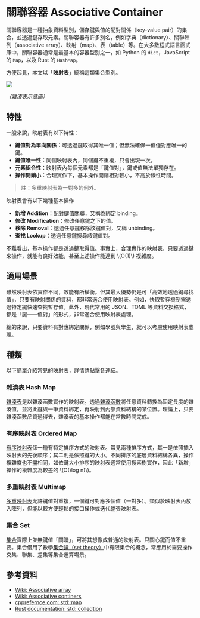 # 關聯容器 Associative Container

關聯容器是一種抽象資料型別，儲存鍵與值的配對關係（key-value pair）的集合，並透過鍵存取元素。關聯容器有許多別名，例如字典（dictionary）、關聯陣列（associative array）、映射（map）、表（table）等。在大多數程式語言函式庫中，關聯容器通常是最基本的容器型別之一，如 Python 的 `dict`，JavaScript 的 `Map`，以及 Rust 的 `HashMap`。

方便起見，本文以「**映射表**」統稱這類集合型別。

![](https://upload.wikimedia.org/wikipedia/commons/thumb/5/5a/Hash_table_5_0_1_1_1_1_0_LL.svg/1280px-Hash_table_5_0_1_1_1_1_0_LL.svg.png)

_（雜湊表示意圖）_

## 特性

一般來說，映射表有以下特性：

- **鍵值對為單向關係**：可透過鍵取得其唯一值；但無法確保一值僅對應唯一的鍵。
- **鍵值唯一性**：同個映射表內，同個鍵不重複，只會出現一次。
- **元素組合性**：映射表內每個元素都是「鍵值對」，鍵或值無法單獨存在。
- **操作開銷小**：合理實作下，基本操作開銷相對較小，不高於線性時間。

> 註：多重映射表為一對多的例外。

映射表會有以下幾種基本操作

- **新增 Addition**：配對鍵值關聯，又稱為綁定 binding。
- **修改 Modification**：修改任意鍵之下的值。
- **移除 Removal**：透過任意鍵移除該鍵值對，又稱 unbinding。
- **查找 Lookup**：透過任意鍵搜尋該鍵值對。

不難看出，基本操作都是透過鍵取得值。事實上，合理實作的映射表，只要透過鍵來操作，就能有良好效能，甚至上述操作能達到 \\(O(1)\\) 複雜度。

## 適用場景

雖然映射表依實作不同，效能有所權衡。但其最大優勢仍是可「高效地透過鍵尋找值」，只要有映射關係的資料，都非常適合使用映射表。例如，快取暫存機制需透過特定鍵快速查找暫存值。此外，現代常用的 JSON、TOML 等資料交換格式，都是「鍵——值對」的形式，非常適合使用映射表處理。

總的來說，只要資料有對應綁定關係，例如學號與學生，就可以考慮使用映射表處理。

## 種類

以下簡單介紹常見的映射表，詳情請點擊各連結。

### 雜湊表 Hash Map

[雜湊表](hash_map.md)是以雜湊函數實作的映射表。透過[雜湊函數][hash-function]將任意資料轉換為固定長度的雜湊值，並將此鍵與一筆資料綁定，再映射到內部資料結構的某位置。理論上，只要雜湊函數品質過得去，雜湊表的基本操作都能在常數時間完成。

[hash-function]: https://en.wikipedia.org/wiki/Hash_function

### 有序映射表 Ordered Map

[有序映射表](ordered_map.md)係一種有特定排序方式的映射表。常見兩種排序方式，其一是依照插入映射表的先後順序；其二則是依照鍵的大小。不同排序的底層資料結構各異，操作複雜度也不盡相同，如依鍵大小排序的映射表通常使用搜索樹實作，因此「新增」操作的複雜度為較差的 \\(O(\log n)\\)。

### 多重映射表 Multimap

[多重映射表](multimap.md)允許鍵值對重複，一個鍵可對應多個值（一對多）。類似於映射表內放入陣列，但能以較方便輕鬆的接口操作或迭代整張映射表。

### 集合 Set

[集合](set.md)實際上並無鍵值「關聯」，可將其想像成普通的映射表。只關心鍵而值不重要。集合借用了數學[集合論（set theory）][set-theory]中有限集合的概念，常應用於需要操作交集、聯集、差集等集合運算場景。

[set-theory]: https://en.wikipedia.org/wiki/Set_theory

## 參考資料

- [Wiki: Associative array](https://en.wikipedia.org/wiki/Associative_array)
- [Wiki: Associative continers](https://en.wikipedia.org/wiki/Associative_containers)
- [cpprefernce.com: std::map](https://en.cppreference.com/w/cpp/container/map)
- [Rust documentation: std::colledtion](https://doc.rust-lang.org/stable/std/collections/)
